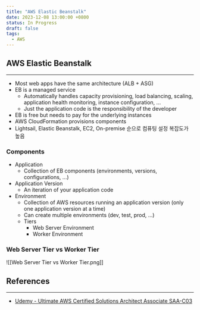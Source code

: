 ```yaml
---
title: "AWS Elastic Beanstalk"
date: 2023-12-08 13:00:00 +0800
status: In Progress
draft: false
tags:
  - AWS
---
```

## AWS Elastic Beanstalk
---
- Most web apps have the same architecture (ALB + ASG)
- EB is a managed service
	- Automatically handles capacity provisioning, load balancing, scaling, application health monitoring, instance configuration, ...
	- Just the application code is the responsibility of the developer
- EB is free but needs to pay for the underlying instances
- AWS CloudFormation provisions components
- Lightsail, Elastic Beanstalk, EC2, On-premise 순으로 컴퓨팅 설정 복잡도가 높음

### Components
- Application
	- Collection of EB components (environments, versions, configurations, ...)
- Application Version
	- An iteration of your application code
- Environment
	- Collection of AWS resources running an application version (only one application version at a time)
	- Can create multiple environments (dev, test, prod, ...)
	- Tiers
		- Web Server Environment
		- Worker Environment

### Web Server Tier vs Worker Tier
![[Web Server Tier vs Worker Tier.png]]

## References
---
- [Udemy - Ultimate AWS Certified Solutions Architect Associate SAA-C03](https://www.udemy.com/course/aws-certified-solutions-architect-associate-saa-c03)
